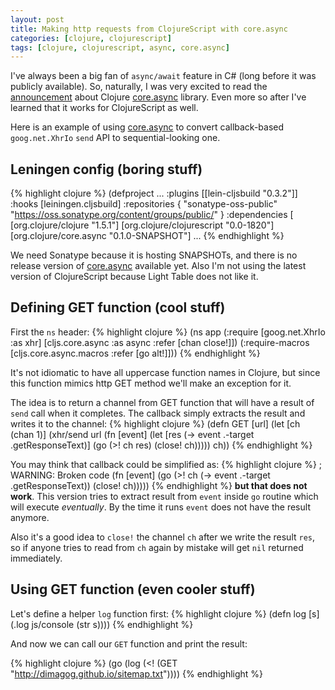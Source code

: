 ```yaml
---
layout: post
title: Making http requests from ClojureScript with core.async
categories: [clojure, clojurescript]
tags: [clojure, clojurescript, async, core.async]
---
```

I've always been a big fan of `async/await` feature in C# (long before it was publicly available).
So, naturally, I was very excited to read the [announcement] about Clojure [core.async][] library. 
Even more so after I've learned that it works for ClojureScript as well.

Here is an example of using [core.async][] to convert callback-based `goog.net.XhrIo` `send` API to
sequential-looking one.

[core.async]: https://github.com/clojure/core.async
[announcement]: http://clojure.com/blog/2013/06/28/clojure-core-async-channels.html

## Leningen config (boring stuff)

{% highlight clojure %}
(defproject ...
  :plugins [[lein-cljsbuild "0.3.2"]]
  :hooks [leiningen.cljsbuild]
  :repositories {
    "sonatype-oss-public" "https://oss.sonatype.org/content/groups/public/"
  }
  :dependencies [
    [org.clojure/clojure "1.5.1"]
    [org.clojure/clojurescript "0.0-1820"] 
    [org.clojure/core.async "0.1.0-SNAPSHOT"]
  ...
{% endhighlight %}

We need Sonatype because it is hosting SNAPSHOTs, and there is no release version of [core.async][] available yet.
Also I'm not using the latest version of ClojureScript because Light Table does not like it.

## Defining GET function (cool stuff)
First the `ns` header:
{% highlight clojure %}
(ns app
  (:require
    [goog.net.XhrIo :as xhr]
    [cljs.core.async :as async :refer [chan close!]])
  (:require-macros
    [cljs.core.async.macros :refer [go alt!]]))
{% endhighlight %}

It's not idiomatic to have all uppercase function names in Clojure, but since this function mimics
http GET method we'll make an exception for it.

The idea is to return a channel from GET function that will have a result of `send` call
when it completes. The callback simply extracts the result and writes it to the channel:
{% highlight clojure %}
(defn GET [url]
  (let [ch (chan 1)]
    (xhr/send url
              (fn [event]
                (let [res (-> event .-target .getResponseText)]
                  (go (>! ch res)
                  (close! ch)))))
    ch))
{% endhighlight %}

You may think that callback could be simplified as:
{% highlight clojure %}
; WARNING: Broken code
              (fn [event]
                (go (>! ch (-> event .-target .getResponseText))
                (close! ch)))))
{% endhighlight %}
**but that does not work**. This version tries to extract result from `event` inside `go`
routine which will execute *eventually*. By the time it runs `event` does not have the result anymore.

Also it's a good idea to `close!` the channel `ch` after we write the result `res`, so if anyone tries
to read from `ch` again by mistake will get `nil` returned immediately.

## Using GET function (even cooler stuff)
Let's define a helper `log` function first:
{% highlight clojure %}
(defn log [s]
  (.log js/console (str s))))
{% endhighlight %}

And now we can call our `GET` function and print the result:

{% highlight clojure %}
(go
  (log (<! (GET "http://dimagog.github.io/sitemap.txt"))))
{% endhighlight %}
